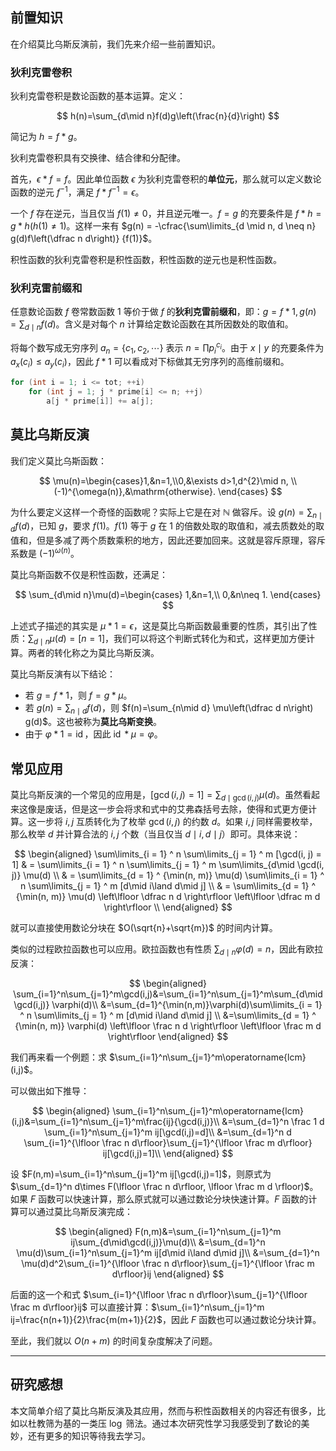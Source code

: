## 前置知识

在介绍莫比乌斯反演前，我们先来介绍一些前置知识。

### 狄利克雷卷积

狄利克雷卷积是数论函数的基本运算。定义：

$$
h(n)=\sum_{d\mid n}f(d)g\left(\frac{n}{d}\right)
$$

简记为 $h=f*g$。

狄利克雷卷积具有交换律、结合律和分配律。

首先，$\epsilon*f=f$。因此单位函数 $\epsilon$ 为狄利克雷卷积的**单位元**，那么就可以定义数论函数的逆元 $f^{-1}$，满足 $f*f^{-1}=\epsilon$。

一个 $f$ 存在逆元，当且仅当 $f(1)\ne 0$，并且逆元唯一。$f=g$ 的充要条件是 $f*h=g*h(h(1)\ne 1)$。这样一来有 $g(n) = -\cfrac{\sum\limits_{d \mid n, d \neq n} g(d)f\left(\dfrac n d\right)} {f(1)}$。

积性函数的狄利克雷卷积是积性函数，积性函数的逆元也是积性函数。

### 狄利克雷前缀和

任意数论函数 $f$ 卷常数函数 $1$ 等价于做 $f$ 的**狄利克雷前缀和**，即：$g=f*1,g(n)=\sum_{d\mid n}f(d)$。含义是对每个 $n$ 计算给定数论函数在其所因数处的取值和。

将每个数写成无穷序列 $a_n=\{c_1,c_2,\cdots\}$ 表示 $n=\prod p_i^{c_i}$。由于 $x\mid y$ 的充要条件为 $a_x(c_i)\le a_y(c_i)$，因此 $f*1$ 可以看成对下标做其无穷序列的高维前缀和。

```cpp
for (int i = 1; i <= tot; ++i)
    for (int j = 1; j * prime[i] <= n; ++j)
        a[j * prime[i]] += a[j]; 
```

## 莫比乌斯反演

我们定义莫比乌斯函数：

$$
\mu(n)=\begin{cases}1,&n=1,\\0,&\exists d>1,d^{2}\mid n, \\(-1)^{\omega(n)},&\mathrm{otherwise}. \end{cases}
$$

为什么要定义这样一个奇怪的函数呢？实际上它是在对 $\mathbb{N}$ 做容斥。设 $g(n)=\sum_{n\mid d} f(d)$，已知 $g$，要求 $f(1)$。$f(1)$ 等于 $g$ 在 $1$ 的倍数处取的取值和，减去质数处的取值和，但是多减了两个质数乘积的地方，因此还要加回来。这就是容斥原理，容斥系数是 $(-1)^{\omega(n)}$。

莫比乌斯函数不仅是积性函数，还满足：

$$
\sum_{d\mid n}\mu(d)=\begin{cases}
1,&n=1,\\
0,&n\neq 1.
\end{cases}
$$

上述式子描述的其实是 $\mu*1=\epsilon$，这是莫比乌斯函数最重要的性质，其引出了性质：$\sum_{d\mid n}\mu(d)=[n=1]$，我们可以将这个判断式转化为和式，这样更加方便计算。两者的转化称之为莫比乌斯反演。

莫比乌斯反演有以下结论：

- 若 $g=f*1$，则 $f=g*\mu$。
- 若 $g(n)=\sum_{n\mid d}f(d)$，则 $f(n)=\sum_{n\mid d} \mu\left(\dfrac d n\right) g(d)$。这也被称为**莫比乌斯变换**。
- 由于 $\varphi * 1 = \operatorname{id}$，因此 $\operatorname{id}*\mu =\varphi$。

## 常见应用

莫比乌斯反演的一个常见的应用是，$[\gcd(i,j)=1]=\sum_{d\mid \gcd(i,j)}\mu(d)$。虽然看起来这像是废话，但是这一步会将求和式中的艾弗森括号去除，使得和式更方便计算。这一步将 $i,j$ 互质转化为了枚举 $\gcd(i,j)$ 的约数 $d$。如果 $i,j$ 同样需要枚举，那么枚举 $d$ 并计算合法的 $i,j$ 个数（当且仅当 $d\mid i,d\mid j$）即可。具体来说：

$$
\begin{aligned}
\sum\limits_{i = 1} ^ n \sum\limits_{j = 1} ^ m [\gcd(i, j) = 1] & = \sum\limits_{i = 1} ^ n \sum\limits_{j = 1} ^ m \sum\limits_{d\mid \gcd(i, j)} \mu(d) \\
& = \sum\limits_{d = 1} ^ {\min(n, m)} \mu(d) \sum\limits_{i = 1} ^ n \sum\limits_{j = 1} ^ m [d\mid i\land d\mid j] \\
& = \sum\limits_{d = 1} ^ {\min(n, m)} \mu(d) \left\lfloor \dfrac n d \right\rfloor \left\lfloor \dfrac m d \right\rfloor \\
\end{aligned}
$$

就可以直接使用数论分块在 $O(\sqrt{n}+\sqrt{m})$ 的时间内计算。

类似的过程欧拉函数也可以应用。欧拉函数也有性质 $\sum_{d\mid n}\varphi(d)=n$，因此有欧拉反演：

$$
\begin{aligned}
\sum_{i=1}^n\sum_{j=1}^m\gcd(i,j)&=\sum_{i=1}^n\sum_{j=1}^m\sum_{d\mid \gcd(i,j)} \varphi(d)\\
&=\sum_{d=1}^{\min(n,m)}\varphi(d)\sum\limits_{i = 1} ^ n \sum\limits_{j = 1} ^ m [d\mid i\land d\mid j] \\
&=\sum\limits_{d = 1} ^ {\min(n, m)} \varphi(d) \left\lfloor \frac n d \right\rfloor \left\lfloor \frac m d \right\rfloor
\end{aligned}
$$

我们再来看一个例题：求 $\sum_{i=1}^n\sum_{j=1}^m\operatorname{lcm}(i,j)$。

可以做出如下推导：

$$
\begin{aligned}
\sum_{i=1}^n\sum_{j=1}^m\operatorname{lcm}(i,j)&=\sum_{i=1}^n\sum_{j=1}^m\frac{ij}{\gcd(i,j)}\\
&=\sum_{d=1}^n \frac 1 d \sum_{i=1}^n\sum_{j=1}^m ij[\gcd(i,j)=d]\\
&=\sum_{d=1}^n d \sum_{i=1}^{\lfloor \frac n d\rfloor}\sum_{j=1}^{\lfloor \frac m d\rfloor} ij[\gcd(i,j)=1]\\
\end{aligned}
$$

设 $F(n,m)=\sum_{i=1}^n\sum_{j=1}^m ij[\gcd(i,j)=1]$，则原式为 $\sum_{d=1}^n d\times F(\lfloor \frac n d\rfloor, \lfloor \frac m d \rfloor)$。如果 $F$ 函数可以快速计算，那么原式就可以通过数论分块快速计算。$F$ 函数的计算可以通过莫比乌斯反演完成：

$$
\begin{aligned}
F(n,m)&=\sum_{i=1}^n\sum_{j=1}^m ij\sum_{d\mid\gcd(i,j)}\mu(d)\\
&=\sum_{d=1}^n \mu(d)\sum_{i=1}^n\sum_{j=1}^m ij[d\mid i\land d\mid j]\\
&=\sum_{d=1}^n \mu(d)d^2\sum_{i=1}^{\lfloor \frac n d\rfloor}\sum_{j=1}^{\lfloor \frac m d\rfloor}ij
\end{aligned}
$$

后面的这一个和式 $\sum_{i=1}^{\lfloor \frac n d\rfloor}\sum_{j=1}^{\lfloor \frac m d\rfloor}ij$ 可以直接计算：$\sum_{i=1}^n\sum_{j=1}^m ij=\frac{n(n+1)}{2}\frac{m(m+1)}{2}$，因此 $F$ 函数也可以通过数论分块计算。

至此，我们就以 $O(n+m)$ 的时间复杂度解决了问题。

--- 

## 研究感想

本文简单介绍了莫比乌斯反演及其应用，然而与积性函数相关的内容还有很多，比如以杜教筛为基的一类压 $\log$ 筛法。通过本次研究性学习我感受到了数论的美妙，还有更多的知识等待我去学习。
